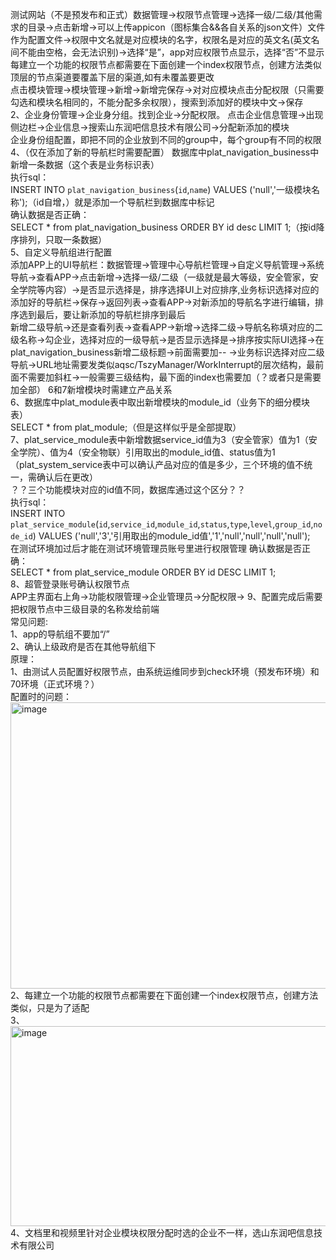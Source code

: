 测试网站（不是预发布和正式）数据管理->权限节点管理->选择一级/二级/其他需求的目录->点击新增->可以上传appicon（图标集合&&各自关系的json文件）文件作为配置文件->权限中文名就是对应模块的名字，权限名是对应的英文名(英文名间不能由空格，会无法识别)->选择“是”，app对应权限节点显示，选择“否”不显示<br>
每建立一个功能的权限节点都需要在下面创建一个index权限节点，创建方法类似<br>
顶层的节点渠道要覆盖下层的渠道,如有未覆盖要更改<br>
点击模块管理->模块管理->新增->新增完保存->对对应模块点击分配权限（只需要勾选和模块名相同的，不能分配多余权限），搜索到添加好的模块中文->保存<br>
2、企业身份管理->企业身分组。找到企业->分配权限。
点击企业信息管理->出现侧边栏->企业信息->搜索山东润吧信息技术有限公司->分配新添加的模块<br>
企业身份组配置，即把不同的企业放到不同的group中，每个group有不同的权限<br>
4、（仅在添加了新的导航栏时需要配置）
数据库中plat_navigation_business中新增一条数据（这个表是业务标识表）<br>
执行sql：<br>
INSERT INTO `plat_navigation_business`(`id`,`name`) VALUES ('null','一级模块名称');（id自增，）就是添加一个导航栏到数据库中标记<br>
确认数据是否正确：<br>
SELECT * from plat_navigation_business ORDER BY id desc LIMIT 1;（按id降序排列，只取一条数据）<br>
5、自定义导航组进行配置<br>
添加APP上的UI导航栏：数据管理->管理中心导航栏管理->自定义导航管理->系统导航->查看APP->点击新增->选择一级/二级（一级就是最大等级，安全管家，安全学院等内容）->是否显示选择是，排序选择UI上对应排序,业务标识选择对应的添加好的导航栏->保存->返回列表->查看APP->对新添加的导航名字进行编辑，排序选到最后，要让新添加的导航栏排序到最后<br>
新增二级导航->还是查看列表->查看APP->新增->选择二级->导航名称填对应的二级名称->勾企业，选择对应的一级导航->是否显示选择是->排序按实际UI选择->在plat_navigation_business新增二级标题->前面需要加--   ->业务标识选择对应二级导航->URL地址需要发类似aqsc/TszyManager/WorkInterrupt的层次结构，最前面不需要加斜杠->一般需要三级结构，最下面的index也需要加（？或者只是需要加全部）
6和7新增模块时需建立产品关系<br>
6、数据库中plat_module表中取出新增模块的module_id（业务下的细分模块表）<br>
SELECT * from plat_module;（但是这样似乎是全部提取）<br>
7、plat_service_module表中新增数据service_id值为3（安全管家）值为1（安全学院）、值为4（安全物联）引用取出的module_id值、status值为1（plat_system_service表中可以确认产品对应的值是多少，三个环境的值不统一，需确认后在更改）<br>
？？三个功能模块对应的id值不同，数据库通过这个区分？？<br>
执行sql：<br>
INSERT INTO `plat_service_module`(`id`,`service_id`,`module_id`,`status`,`type`,`level`,`group_id`,`node_id`) VALUES ('null','3','引用取出的module_id值','1','null','null','null','null');<br>
在测试环境加过后才能在测试环境管理员账号里进行权限管理
确认数据是否正确：<br>
SELECT * from plat_service_module ORDER BY id DESC LIMIT 1;<br>
8、超管登录账号确认权限节点<br>
APP主界面右上角->功能权限管理->企业管理员->分配权限->
9、配置完成后需要把权限节点中三级目录的名称发给前端<br>
常见问题:<br>
1、app的导航组不要加“/”<br>
2、确认上级政府是否在其他导航组下<br>
原理：<br>
1、由测试人员配置好权限节点，由系统运维同步到check环境（预发布环境）和70环境（正式环境？）<br>
配置时的问题：<br>
<img width="770" height="458" alt="image" src="https://github.com/user-attachments/assets/71976425-2543-44ab-b559-b8924a796e46" /><br>
2、每建立一个功能的权限节点都需要在下面创建一个index权限节点，创建方法类似，只是为了适配<br>
3、<img width="780" height="320" alt="image" src="https://github.com/user-attachments/assets/83ae9c72-eb06-4dba-94f6-5f5854a16550" /><br>
4、文档里和视频里针对企业模块权限分配时选的企业不一样，选山东润吧信息技术有限公司<br>
